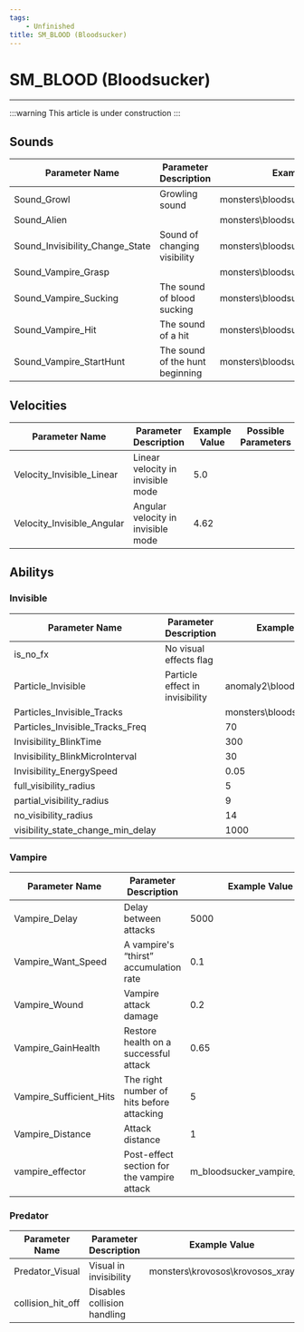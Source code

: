 ```yaml
---
tags:
    - Unfinished
title: SM_BLOOD (Bloodsucker)
---
```


# SM_BLOOD (Bloodsucker)

___

:::warning
This article is under construction
:::

## Sounds

| Parameter Name | Parameter Description | Example Value | Possible Parameters |
|---|---|---|---|
| Sound_Growl | Growling sound | monsters\bloodsucker\sucker_growl_ |  |
| Sound_Alien |  | monsters\bloodsucker\sucker_breath_ |  |
| Sound_Invisibility_Change_State | Sound of changing visibility | monsters\bloodsucker\invisible |  |
| Sound_Vampire_Grasp |  | monsters\bloodsucker\vampire_grasp |  |
| Sound_Vampire_Sucking | The sound of blood sucking | monsters\bloodsucker\vampire_sucking |  |
| Sound_Vampire_Hit | The sound of a hit | monsters\bloodsucker\vampire_hit |  |
| Sound_Vampire_StartHunt | The sound of the hunt beginning | monsters\bloodsucker\vampire_grasp |  |

## Velocities

| Parameter Name | Parameter Description | Example Value | Possible Parameters |
|---|---|---|---|
| Velocity_Invisible_Linear | Linear velocity in invisible mode | 5.0 |  |
| Velocity_Invisible_Angular | Angular velocity in invisible mode | 4.62 |  |

## Abilitys

### Invisible

| Parameter Name | Parameter Description | Example Value | Possible Parameters |
|---|---|---|---|
| is_no_fx | No visual effects flag |  |  |
| Particle_Invisible | Particle effect in invisibility | anomaly2\bloodsucker_shield |  |
| Particles_Invisible_Tracks |  | monsters\bloodsucker_step |  |
| Particles_Invisible_Tracks_Freq |  | 70 |  |
| Invisibility_BlinkTime |  | 300 |  |
| Invisibility_BlinkMicroInterval |  | 30 |  |
| Invisibility_EnergySpeed |  | 0.05 |  |
| full_visibility_radius |  | 5 |  |
| partial_visibility_radius |  | 9 |  |
| no_visibility_radius |  | 14 |  |
| visibility_state_change_min_delay |  | 1000 |  |

### Vampire

| Parameter Name | Parameter Description | Example Value | Possible Parameters |
|---|---|---|---|
| Vampire_Delay | Delay between attacks | 5000 |  |
| Vampire_Want_Speed | A vampire's “thirst” accumulation rate | 0.1 |  |
| Vampire_Wound | Vampire attack damage | 0.2 |  |
| Vampire_GainHealth | Restore health on a successful attack | 0.65 |  |
| Vampire_Sufficient_Hits | The right number of hits before attacking | 5 |  |
| Vampire_Distance | Attack distance | 1 |  |
| vampire_effector | Post-effect section for the vampire attack | m_bloodsucker_vampire_effector |  |

### Predator

| Parameter Name | Parameter Description | Example Value | Possible Parameters |
|---|---|---|---|
| Predator_Visual | Visual in invisibility | monsters\krovosos\krovosos_xray |  |
| collision_hit_off | Disables collision handling |  |  |

